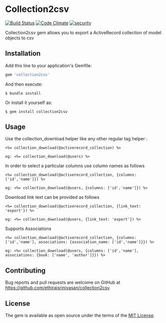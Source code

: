 # Collection2csv

[![Build Status](https://travis-ci.org/ethirajsrinivasan/collection2csv.svg?branch=master)](https://travis-ci.org/ethirajsrinivasan/collection2csv)
[![Code Climate](https://codeclimate.com/github/ethirajsrinivasan/collection2csv/badges/gpa.svg)](https://codeclimate.com/github/ethirajsrinivasan/collection2csv)
[![security](https://hakiri.io/github/ethirajsrinivasan/collection2csv/master.svg)](https://hakiri.io/github/ethirajsrinivasan/collection2csv/master)

Collection2csv gem allows you to export a ActiveRecord collection of model objects to csv

## Installation

Add this line to your application's Gemfile:

```ruby
gem 'collection2csv'
```

And then execute:

    $ bundle install

Or install it yourself as:

    $ gem install collection2csv

## Usage

Use the collection_download helper like any other regular tag helper :

    <%= collection_download(@activerecord_collection) %>

    eg: <%= collection_download(@users) %>

In order to select a particular columns use column names as follows

    <%= collection_download(@activerecord_collection, {columns: ['id','name']}) %>

    eg: <%= collection_download(@users, {columns: ['id','name']}) %>

Download link text can be provided as follows

    <%= collection_download(@activerecord_collection, {link_text: 'export'}) %>

    eg: <%= collection_download(@users, {link_text: 'export'}) %>

Supports Associations

    <%= collection_download(@activerecord_collection, {columns: ['id','name'], associations: {association_name: ['id','name']}}) %>

    eg: <%= collection_download(@users, {columns: ['id','name'], associations: {book: ['name', 'author']}}) %>

## Contributing

Bug reports and pull requests are welcome on GitHub at https://github.com/ethirajsrinivasan/collection2csv.


## License

The gem is available as open source under the terms of the [MIT License](http://opensource.org/licenses/MIT).